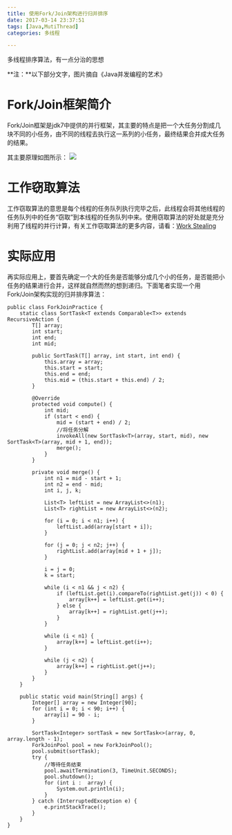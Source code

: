 ```yaml
---
title: 使用Fork/Join架构进行归并排序
date: 2017-03-14 23:37:51
tags: [Java,MutiThread]
categories: 多线程

---
```

多线程排序算法，有一点分治的思想
<!--more-->

**注：**以下部分文字，图片摘自《Java并发编程的艺术》
# Fork/Join框架简介
Fork/Join框架是jdk7中提供的并行框架，其主要的特点是把一个大任务分割成几块不同的小任务，由不同的线程去执行这一系列的小任务，最终结果合并成大任务的结果。

其主要原理如图所示：
![](http://cdn.infoqstatic.com/statics_s1_20170314-0434/resource/articles/fork-join-introduction/zh/resources/21.png)
# 工作窃取算法
工作窃取算法的意思是每个线程的任务队列执行完毕之后，此线程会将其他线程的任务队列中的任务“窃取”到本线程的任务队列中来。使用窃取算法的好处就是充分利用了线程的并行计算，有关工作窃取算法的更多内容，请看：[Work Stealing](https://en.wikipedia.org/wiki/Work_stealing)
# 实际应用
再实际应用上，要首先确定一个大的任务是否能够分成几个小的任务，是否能把小任务的结果进行合并，这样就自然而然的想到递归。下面笔者实现一个用Fork/Join架构实现的归并排序算法：

	public class ForkJoinPractice {
	    static class SortTask<T extends Comparable<T>> extends RecursiveAction {
	        T[] array;
	        int start;
	        int end;
	        int mid;
	
	        public SortTask(T[] array, int start, int end) {
	            this.array = array;
	            this.start = start;
	            this.end = end;
	            this.mid = (this.start + this.end) / 2;
	        }
	
	        @Override
	        protected void compute() {
	            int mid;
	            if (start < end) {
	                mid = (start + end) / 2;
	                //将任务分解
	                invokeAll(new SortTask<T>(array, start, mid), new SortTask<T>(array, mid + 1, end));
	                merge();
	            }
	        }
	
	        private void merge() {
	            int n1 = mid - start + 1;
	            int n2 = end - mid;
	            int i, j, k;
	
	            List<T> leftList = new ArrayList<>(n1);
	            List<T> rightList = new ArrayList<>(n2);
	
	            for (i = 0; i < n1; i++) {
	                leftList.add(array[start + i]);
	            }
	
	            for (j = 0; j < n2; j++) {
	                rightList.add(array[mid + 1 + j]);
	            }
	
	            i = j = 0;
	            k = start;
	
	            while (i < n1 && j < n2) {
	                if (leftList.get(i).compareTo(rightList.get(j)) < 0) {
	                    array[k++] = leftList.get(i++);
	                } else {
	                    array[k++] = rightList.get(j++);
	                }
	            }
	
	            while (i < n1) {
	                array[k++] = leftList.get(i++);
	            }
	
	            while (j < n2) {
	                array[k++] = rightList.get(j++);
	            }
	        }
	    }
	
	    public static void main(String[] args) {
	        Integer[] array = new Integer[90];
	        for (int i = 0; i < 90; i++) {
	            array[i] = 90 - i;
	        }
	
	        SortTask<Integer> sortTask = new SortTask<>(array, 0, array.length - 1);
	        ForkJoinPool pool = new ForkJoinPool();
	        pool.submit(sortTask);
	        try {
	        	//等待任务结束
	            pool.awaitTermination(3, TimeUnit.SECONDS);
	            pool.shutdown();
	            for (int i :  array) {
	                System.out.println(i);
	            }
	        } catch (InterruptedException e) {
	            e.printStackTrace();
	        }
	    }
	}